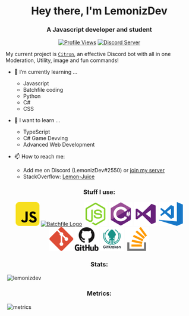 <h1 align = "center"> Hey there, I'm LemonizDev </h1> 

<h3 align = "center">  A Javascript developer and student </h3>

<p align = "center"> 
  <a href = https://komarev.com/ghpvc/?username=LemonizDev><img src = "https://komarev.com/ghpvc/?username=LemonizDev" alt = "Profile Views"></a>
 <a href="https://discord.com/invite/mEKqPsz5?utm_source=Discord%20Widget&utm_medium=Connect">
    <img src="https://discordapp.com/api/guilds/737222740305641472/widget.png?style=shield" alt="Discord Server">
  </a></p>

My current project is [`Citron`](https://discord.com/oauth2/authorize?client_id=882149819345420289&scope=bot&permissions=8), an effective Discord bot with all in one Moderation, Utility, image and fun commands!

- 🌱 I’m currently learning ...
  - Javascript
  - Batchfile coding
  - Python
  - C#
  - CSS

- 🤔 I want to learn ...
  - TypeScript
  - C# Game Devving
  - Advanced Web Development
  
- 📫 How to reach me: 
  - Add me on Discord (LemonizDev#2550) or [join my server](https://discord.com/invite/mEKqPsz5?utm_source=Discord%20Widget&utm_medium=Connect)
  - StackOverflow: [Lemon-Juice](https://stackoverflow.com/users/16787997/lemun-juice?tab=profile)

<h3 align="center">Stuff I use:</h3>
<p align="center">
      <a href="https://en.wikipedia.org/wiki/JavaScript"><img src="/ico/javascript.png" alt="JavaScript logo"></a>
      <a href = "https://en.wikipedia.org/wiki/Batch_file"><img src ="https://images.all-free-download.com/images/graphiclarge/bat_file_37086.jpg" alt="Batchfile Logo" height= "63"></a>
      <a href="https://nodejs.org/en/about/"><img src="/ico/node-js.png" alt="Node.js logo"></a>
      <a href="https://en.wikipedia.org/wiki/C_Sharp_(programming_language)"><img src="/ico/csharp.png" alt="C# logo"></a>
      <a href="https://visualstudio.microsoft.com/vs/"><img src="/ico/vs.png" alt="Visual Studio logo"></a>
      <a href="https://code.visualstudio.com/"><img src="/ico/vsc.png" alt="VS Code logo"></a>
      <a href="https://git-scm.com/about"><img src="/ico/git.png" alt="Git logo"></a>
      <a href="https://github.com/"><img src="/ico/github.png" alt="GitHub logo"></a>
      <a href="https://www.gitkraken.com/"><img src="/ico/gitkraken.png" alt="GitKraken logo"></a>
      <a href="https://stackoverflow.com/"><img src="/ico/stack-overflow.png" alt="StackOverflow logo"></a>
  </p>
<h3 align = "center">  Stats: </h3>
<p>&nbsp;<img align="center" src="https://github-readme-stats.vercel.app/api?username=lemonizdev&show_icons=true&locale=en&theme=dark" alt="lemonizdev" /> </p>
<h3 align = "center"> Metrics: </h3>
<p>&nbsp;<img align = "center" src="https://metrics.lecoq.io/lemonizdev?template=classic&lines=1&isocalendar=1&languages=1&isocalendar.duration=half-year&languages.limit=8&languages.sections=most-used&languages.colors=github&languages.threshold=0%25&languages.indepth=false&languages.categories=markup%2C%20programming&languages.recent.categories=markup%2C%20programming&languages.recent.load=300&languages.recent.days=14&config.timezone=Asia%2FKolkata" alt="metrics"/></p>




